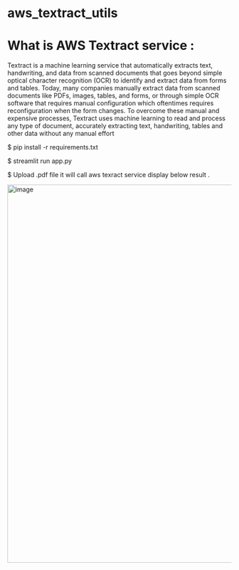# aws_textract_utils

# What is AWS Textract service :

Textract is a machine learning service that automatically extracts text, handwriting, and data from scanned documents that goes beyond simple optical character recognition (OCR) to identify and extract data from forms and tables. Today, many companies manually extract data from scanned documents like PDFs, images, tables, and forms, or through simple OCR software that requires manual configuration which oftentimes requires reconfiguration when the form changes. To overcome these manual and expensive processes, Textract uses machine learning to read and process any type of document, accurately extracting text, handwriting, tables and other data without any manual effort



$ pip install -r requirements.txt

$ streamlit run app.py

$ Upload .pdf file it will call aws texract service display below result .

<img width="850" alt="image" src="https://github.com/user-attachments/assets/791fa807-80fa-4ec3-aca7-6d43c222dadb">
